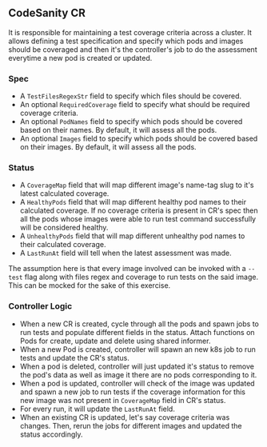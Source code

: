 ## CodeSanity CR
It is responsible for maintaining a test coverage criteria across a cluster. It allows defining a test specification and specify which pods and images should be coveraged and then it's the controller's job to do the assessment everytime a new pod is created or updated.

### Spec
 - A `TestFilesRegexStr` field to specify which files should be covered.
 - An optional `RequiredCoverage` field to specify what should be required coverage criteria.
 - An optional `PodNames` field to specify which pods should be covered based on their names. By default, it will assess all the pods.
 - An optional `Images` field to specify which pods should be covered based on their images. By default, it will assess all the pods.

### Status
 - A `CoverageMap` field that will map different image's name-tag slug to it's latest calculated coverage.
 - A `HealthyPods` field that will map different healthy pod names to their calculated coverage. If no coverage criteria is present in CR's spec then all the pods whose images were able to run test command successfully will be considered healthy.
 - A `UnhealthyPods` field that will map different unhealthy pod names to their calculated coverage.
 - A `LastRunAt` field will tell when the latest assessment was made.

The assumption here is that every image involved can be invoked with a `--test` flag along with files regex and coverage to run tests on the said image. This can be mocked for the sake of this exercise.

### Controller Logic

 - When a new CR is created, cycle through all the pods and spawn jobs to run tests and populate different fields in the status. Attach functions on Pods for create, update and delete using shared informer.
 - When a new Pod is created, controller will spawn an new k8s job to run tests and update the CR's status.
 - When a pod is deleted, controller will just updated it's status to remove the pod's data as well as image it there are no pods corresponding to it.
 - When a pod is updated, controller will check of the image was updated and spawn a new job to run tests if the coverage information for this new image was not present in `CoverageMap` field in CR's status.
 - For every run, it will update the `LastRunAt` field.
 - When an existing CR is updated, let's say coverage criteria was changes. Then, rerun the jobs for different images and updated the status accordingly.
